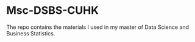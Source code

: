 # Msc-DSBS-CUHK
The repo contains the materials I used in my master of Data Science and Business Statistics.

